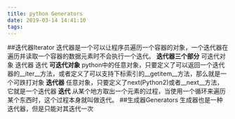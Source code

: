 ```yaml
---
title: python Generators
date: 2019-03-14 14:41:10
tags:
---
```

##迭代器Iterator
迭代器是一个可以让程序员遍历一个容器的对象，一个迭代器在遍历并读取一个容器的数据元素时不会执行一个迭代。
**迭代器三个部分**
可迭代对象
迭代器
迭代
**可迭代对象**
python中的任意对象，只要定义了可以返回一个迭代器的__iter__方法，或者定义了可以支持下标索引的__getitem__方法，那么就是一个可跌打对象
**迭代器**
任意对象，只要定义了next(Python2)或者__next__方法，它就是一个迭代器
**迭代**
从某个地方取出一个元素的过程，当使用一个循环来遍历某个东西时，这个过程本身就叫做迭代。
##生成器Generators
生成器也是一种迭代器，但是只能对其迭代一次